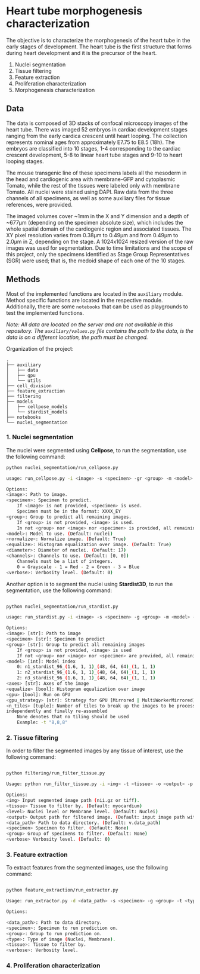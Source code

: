 # Heart tube morphogenesis characterization

The objective is to characterize the morphogenesis of the heart tube in the early stages of development. 
The heart tube is the first structure that forms during heart development and it is the precursor of the heart.

1. Nuclei segmentation
2. Tissue filtering
3. Feature extraction
4. Proliferation characterization
5. Morphogenesis characterization

## Data

The data is composed of 3D stacks of confocal microscopy images of the heart tube. 
There was imaged 52 embryos in cardiac development stages ranging from the early cardica crescent until heart 
looping. The collection represents nominal ages from approximately E7.75 to E8.5 (18h).
The embryos are classified into 10 stages, 1-4 corresponding to the cardiac crescent development, 
5-8 to linear heart tube stages and 9-10 to heart looping stages. 

The mouse transgenic line of these specimens labels all the mesoderm in the head and cardiogenic area 
with membrane-GFP and cytoplasmic Tomato, while the rest of the tissues were labeled only with membrane Tomato.
All nuclei were stained using DAPI. Raw data from the three channels of all specimens, as well as some 
auxiliary files for tissue references, were provided.

The imaged volumes cover ~1mm in the X and Y dimension and a depth of ~677μm (depending on the specimen 
absolute size), which includes the whole spatial domain of the cardiogenic region and associated tissues. 
The XY pixel resolution varies from 0.38μm to 0.49μm and from 0.49μm to 2.0μm in Z, depending on the stage. 
A 1024x1024 resized version of the raw images was used for segmentation. Due to time limitations and the 
scope of this project, only the specimens identified as Stage Group Representatives (SGR) were used; that is, 
the medoid shape of each one of the 10 stages.

## Methods 

Most of the implemented functions are located in the `auxiliary` module. Method specific functions are located
in the respective module. Additionally, there are some `notebooks` that can be used as playgrounds to test the
implemented functions.

*Note: All data are located on the server and are not available in this repository. The `auxiliary/values.py` 
file contains the path to the data, is the data is on a different location, the path must be changed.*

Organization of the project:

```
.
├── auxiliary
│   ├── data
│   ├── gpu
│   └── utils
├── cell_division
├── feature_extraction
├── filtering
├── models
│   ├── cellpose_models
│   └── stardist_models
├── notebooks
└── nuclei_segmentation
```

### 1. Nuclei segmentation

The nuclei were segmented using **Cellpose**, to run the segmentation, use the following command:

```bash
python nuclei_segmentation/run_cellpose.py

usage: run_cellpose.py -i <image> -s <specimen> -gr <group> -m <model> -n <normalize> -e <equalize> -d <diameter> -c <channels> -v <verbose>

Options:
<image>: Path to image.
<specimen>: Specimen to predict.
	If <image> is not provided, <specimen> is used.
	Specimen must be in the format: XXXX_EY
<group>: Group to predict all remaining images.
	If <group> is not provided, <image> is used.
	In not <group> nor <image> nor <specimen> is provided, all remaining images are predicted.
<model>: Model to use. (Default: nuclei)
<normalize>: Normalize image. (Default: True)
<equalize>: Histogram equalization over image. (Default: True)
<diameter>: Diameter of nuclei. (Default: 17)
<channels>: Channels to use. (Default: [0, 0])
	Channels must be a list of integers.
	0 = Grayscale - 1 = Red - 2 = Green - 3 = Blue
<verbose>: Verbosity level. (Default: 0)
```

Another option is to segment the nuclei using **Stardist3D**, to run the segmentation, use the following command:

```bash

python nuclei_segmentation/run_stardist.py

usage: run_stardist.py -i <image> -s <specimen> -g <group> -m <model> -a <axes> -e <equalize> -c <gpu> -d <gpu_strategy> -t <n_tiles>

Options:
<image> [str]: Path to image
<specimen> [str]: Specimen to predict
<group> [str]: Group to predict all remaining images
	If <group> is not provided, <image> is used
	If not <group> nor <image> nor <specimen> are provided, all remaining images are predicted
<model> [int]: Model index
	0: n1_stardist_96_(1.6, 1, 1)_(48, 64, 64)_(1, 1, 1)
	1: n2_stardist_96_(1.6, 1, 1)_(48, 64, 64)_(1, 1, 1)
	2: n3_stardist_96_(1.6, 1, 1)_(48, 64, 64)_(1, 1, 1)
<axes> [str]: Axes of the image
<equalize> [bool]: Histogram equalization over image
<gpu> [bool]: Run on GPU
<gpu_strategy> [str]: Strategy for GPU [Mirrored | MultiWorkerMirrored]
<n_tiles> [tuple]: Number of tiles to break up the images to be processed
independently and finally re-assembled
	None denotes that no tiling should be used
	Example: -t "8,8,8"

```

### 2. Tissue filtering

In order to filter the segmented images by any tissue of interest, use the following command:

```bash

python filtering/run_filter_tissue.py

Usage: python run_filter_tissue.py -i <img> -t <tissue> -o <output> -p <data_path> -s <specimen> -g <group> -v <verbose>

Options:
<img> Input segmented image path (nii.gz or tiff).
<tissue> Tissue to filter by. (Default: myocardium)
<level> Nuclei level or Membrane level. (Default: Nuclei)
<output> Output path for filtered image. (Default: input image path with tissue name)
<data_path> Path to data directory. (Default: v.data_path)
<specimen> Specimen to filter. (Default: None)
<group> Group of specimens to filter. (Default: None)
<verbose> Verbosity level. (Default: 0)

```

### 3. Feature extraction

To extract features from the segmented images, use the following command:

```bash

python feature_extraction/run_extractor.py 

Usage: run_extractor.py -d <data_path> -s <specimen> -g <group> -t <type> -v <verbose>

Options:

<data_path>: Path to data directory.
<specimen>: Specimen to run prediction on.
<group>: Group to run prediction on.
<type>: Type of image (Nuclei, Membrane).
<tissue>: Tissue to filter by.
<verbose>: Verbosity level.

```

### 4. Proliferation characterization

